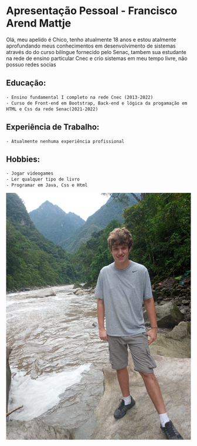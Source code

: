 # Apresentação Pessoal - Francisco Arend Mattje

Olá, meu apelido é  Chico, tenho atualmente 18 anos e estou atalmente aprofundando meus conhecimentos em desenvolvimento de sistemas através do do curso bilíngue fornecido pelo Senac, tambem sua estudante na rede de ensino particular Cnec e crio sistemas em meu tempo livre, não possuo redes socias

## Educação:

    - Ensino fundamental I completo na rede Cnec (2013-2022)
    - Curso de Front-end em Bootstrap, Back-end e lógica da progamação em HTML e Css da rede Senac(2021-2022)


## Experiência de Trabalho:

    - Atualmente nenhuma experiência profissional 

## Hobbies:

    - Jogar videogames
    - Ler qualquer tipo de livro
    - Programar em Java, Css e Html
 
![minha foto](foto.jpg)
